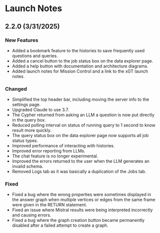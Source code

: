 # Launch Notes

## 2.2.0 (3/31/2025)

### New Features
- Added a bookmark feature to the histories to save frequently used questions and queries.
- Added a cancel button to the job status box on the data explorer page.
- Added a help button with documentation and architecture diagrams.
- Added launch notes for Mission Control and a link to the xGT launch notes.

### Changed
- Simplified the top header bar, including moving the server info to the settings page.
- Upgraded Claude to use 3.7.
- The Cypher returned from asking an LLM a question is now put directly in the query box.
- Reduced polling interval on status of running query to 1 second to know result more quickly.
- The query status box on the data explorer page now supports all job status types.
- Improved performance of interacting with histories.
- Improved error reporting from LLMs.
- The chat feature is no longer experimental.
- Improved the errors returned to the user when the LLM generates an invalid schema.
- Removed Logs tab as it was basically a duplication of the Jobs tab.

### Fixed
- Fixed a bug where the wrong properties were sometimes displayed in the answer graph when multiple vertices or edges from the same frame were given in the RETURN statement.
- Fixed an issue where Mistral results were being interpreted incorrectly and causing errors.
- Fixed a bug where the graph creation button became permanently disabled after a failed attempt to create a graph.
